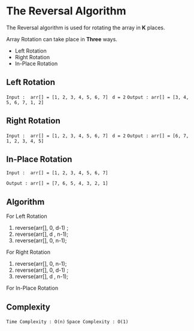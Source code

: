 ﻿# **The Reversal Algorithm**

The Reversal algorithm is used for rotating the array in **K** places.

Array Rotation can take place in **Three** ways.
 - Left Rotation
 - Right Rotation
 - In-Place Rotation
 ## Left Rotation

`Input :  arr[] = [1, 2, 3, 4, 5, 6, 7] `
                `d = 2`
`Output : arr[] = [3, 4, 5, 6, 7, 1, 2]`

 ## Right Rotation

`Input :  arr[] = [1, 2, 3, 4, 5, 6, 7] `
                `d = 2`
`Output : arr[] = [6, 7, 1, 2, 3, 4, 5]`

## In-Place Rotation

`Input :  arr[] = [1, 2, 3, 4, 5, 6, 7] `
                
`Output : arr[] = [7, 6, 5, 4, 3, 2, 1]`


## Algorithm
For Left Rotation
 1.  reverse(arr[], 0, d-1) ;
 2.  reverse(arr[], d , n-1);
 3.  reverse(arr[], 0, n-1);

For Right Rotation
 1. reverse(arr[], 0, n-1);
 2. reverse(arr[], 0, d-1) ;
 3.  reverse(arr[], d , n-1);
 
 For In-Place Rotation
 

## Complexity
`Time Complexity : O(n)`
`Space Complexity : O(1)`
   
